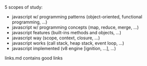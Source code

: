 
5 scopes of study:
- javascript w/ programming patterns (object-oriented, functional programming, ...)
- javascript w/ programming concepts (map, reduce, merge, ...)
- javascript features (built-ins methods and objects, ...)
- javascript way (scope, context, closure, ...)
- javascript works (call stack, heap stack, event loop, ...)
- javascript implemented (v8 engine [ignition, ...], ...)

links.md contains good links
